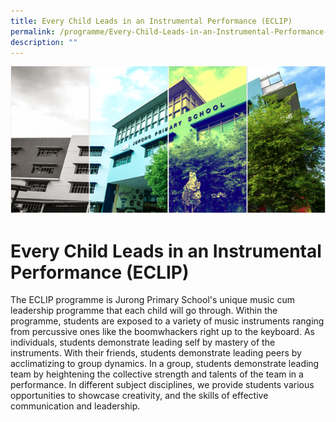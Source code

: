 ```yaml
---
title: Every Child Leads in an Instrumental Performance (ECLIP)
permalink: /programme/Every-Child-Leads-in-an-Instrumental-Performance-ECLIP/
description: ""
---
```

![](/images/Banner.png)

Every Child Leads in an Instrumental Performance (ECLIP)
========================================================

  
The ECLIP programme is Jurong Primary School's unique music cum leadership programme that each child will go through. Within the programme, students are exposed to a variety of music instruments ranging from percussive ones like the boomwhackers right up to the keyboard. As individuals, students demonstrate leading self by mastery of the instruments. With their friends, students demonstrate leading peers by acclimatizing to group dynamics. In a group, students demonstrate leading team by heightening the collective strength and talents of the team in a performance. In different subject disciplines, we provide students various opportunities to showcase creativity, and the skills of effective communication and leadership.